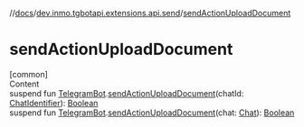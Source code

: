 //[docs](../../index.md)/[dev.inmo.tgbotapi.extensions.api.send](index.md)/[sendActionUploadDocument](send-action-upload-document.md)



# sendActionUploadDocument  
[common]  
Content  
suspend fun [TelegramBot](../dev.inmo.tgbotapi.bot/index.md#%5Bdev.inmo.tgbotapi.bot%2FTelegramBot%2F%2F%2FPointingToDeclaration%2F%5D%2FClasslikes%2F625018081).[sendActionUploadDocument](send-action-upload-document.md)(chatId: [ChatIdentifier](../dev.inmo.tgbotapi.types/-chat-identifier/index.md)): [Boolean](https://kotlinlang.org/api/latest/jvm/stdlib/kotlin/-boolean/index.html)  
suspend fun [TelegramBot](../dev.inmo.tgbotapi.bot/index.md#%5Bdev.inmo.tgbotapi.bot%2FTelegramBot%2F%2F%2FPointingToDeclaration%2F%5D%2FClasslikes%2F625018081).[sendActionUploadDocument](send-action-upload-document.md)(chat: [Chat](../dev.inmo.tgbotapi.types.chat.abstracts/-chat/index.md)): [Boolean](https://kotlinlang.org/api/latest/jvm/stdlib/kotlin/-boolean/index.html)  




